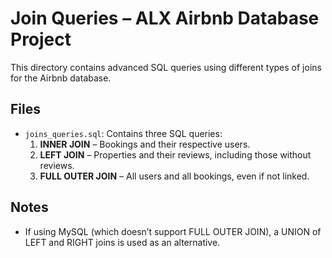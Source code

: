 # Join Queries – ALX Airbnb Database Project

This directory contains advanced SQL queries using different types of joins for the Airbnb database.

## Files

- `joins_queries.sql`: Contains three SQL queries:
  1. **INNER JOIN** – Bookings and their respective users.
  2. **LEFT JOIN** – Properties and their reviews, including those without reviews.
  3. **FULL OUTER JOIN** – All users and all bookings, even if not linked.

## Notes

- If using MySQL (which doesn’t support FULL OUTER JOIN), a UNION of LEFT and RIGHT joins is used as an alternative.
